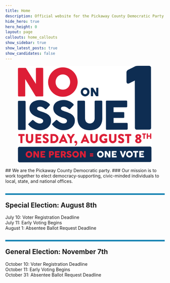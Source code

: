```yaml
---
title: Home
description: Official website for the Pickaway County Democratic Party - Ohio
hide_hero: true
hero_height: 0
layout: page
callouts: home_callouts
show_sidebar: true
show_latest_posts: true
show_candidates: false
---
```

<script>
window.addEventListener("load", function() {
  const form = document.getElementById('petition-form');
  form.addEventListener("submit", function(e) {
    e.preventDefault();
    const data = new FormData(form);
    const action = e.target.action;
    fetch(action, {
      method: 'POST',
      body: data,
    })
    .then(() => {
      alert("Form Submitted, thank you!");
    })
  });
});
</script>
<style>
.horizontal-line {
    padding-top: 20px;
    border-top: 5px solid #1884B3; 
}
</style>
<a href="https://votenoinaugust.org/">
	<figure class="image is-3by2">
		<img src="/img/OPOV 2 Color -Logo1.png">
	</figure>
</a>
## We are the Pickaway County Democratic party.
### Our mission is to work together to elect democracy-supporting, civic-minded individuals to local, state, and national offices.


<h2 class="title is-3 horizontal-line">
Special Election: August 8th
</h2>
<p class="is-size-5">
July 10: Voter Registration Deadline<br>
July 11: Early Voting Begins<br>
August 1: Absentee Ballot Request Deadline<br>
</p>

<h2 class="title is-3 horizontal-line">
General Election: November 7th
</h2>
<p class="is-size-5">
October 10: Voter Registration Deadline<br>
October 11: Early Voting Begins<br>
October 31: Absentee Ballot Request Deadline<br>
</p>

